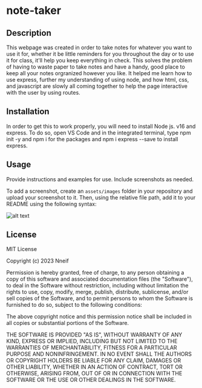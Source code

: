 # note-taker

## Description

This webpage was created in order to take notes for whatever you want to use it for, whether it be little reminders for you throughout the day or to use it for class, it'll help you keep everything in check. This solves the problem of having to waste paper to take notes and have a handy, good place to keep all your notes orgranized however you like. It helped me learn how to use express, further my understanding of using node, and how html, css, and javascript are slowly all coming together to help the page interactive with the user by using routes.


## Installation

In order to get this to work properly, you will need to install Node js. v16 and express. To do so, open VS Code and in the integrated terminal, type npm init -y and npm i for the packages and npm i express --save to install express.

## Usage

Provide instructions and examples for use. Include screenshots as needed.

To add a screenshot, create an `assets/images` folder in your repository and upload your screenshot to it. Then, using the relative file path, add it to your README using the following syntax:

![alt text](assets/images/screenshot.png)


## License

MIT License

Copyright (c) 2023 Nneif

Permission is hereby granted, free of charge, to any person obtaining a copy
of this software and associated documentation files (the "Software"), to deal
in the Software without restriction, including without limitation the rights
to use, copy, modify, merge, publish, distribute, sublicense, and/or sell
copies of the Software, and to permit persons to whom the Software is
furnished to do so, subject to the following conditions:

The above copyright notice and this permission notice shall be included in all
copies or substantial portions of the Software.

THE SOFTWARE IS PROVIDED "AS IS", WITHOUT WARRANTY OF ANY KIND, EXPRESS OR
IMPLIED, INCLUDING BUT NOT LIMITED TO THE WARRANTIES OF MERCHANTABILITY,
FITNESS FOR A PARTICULAR PURPOSE AND NONINFRINGEMENT. IN NO EVENT SHALL THE
AUTHORS OR COPYRIGHT HOLDERS BE LIABLE FOR ANY CLAIM, DAMAGES OR OTHER
LIABILITY, WHETHER IN AN ACTION OF CONTRACT, TORT OR OTHERWISE, ARISING FROM,
OUT OF OR IN CONNECTION WITH THE SOFTWARE OR THE USE OR OTHER DEALINGS IN THE
SOFTWARE.